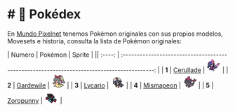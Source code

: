 # # 📲 Pokédex

En [Mundo Pixelnet](**/README.md) tenemos Pokémon originales con sus propios modelos, Movesets e historia, consulta la lista de Pokémon originales:

| Numero |  Pokémon |                                            Sprite                                           |
|| :----: | :-----------------------------------------------------------------------------------------: |
| **1** | [Cerullade](../pokemon/temporada-1/hibrido-cerullade.md) |        ![Sprite de Cerullade](../images/pokemon/temporada-1/Cerullade-sprite.png)        |
| **2** | [Gardewile](../pokemon/temporada-1/hibrido-gardewile.md) |  ![Sprite de Gardewile](../images/pokemon/temporada-1/Gardewile-sprite.png)  |
| **3** | [Lycario](../pokemon/temporada-1/hibrido-lycario.md) | ![Sprite de Lycario](../images/pokemon/temporada-1/Lycario-sprite.png) |
| **4** | [Mismapeon](../pokemon/temporada-1/hibrido-mismapeon.md) | ![Sprite de Mismapeon](../images/pokemon/temporada-1/Mismapeon-sprite.png) |
| **5** | [Zoropunny](../pokemon/temporada-1/hibrido-zoropunny.md) | ![Sprite de Zoropunny](../images/pokemon/temporada-1/Zoropunny-sprite.png) |
